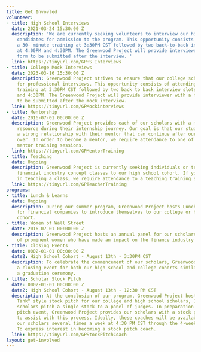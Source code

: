 ```yaml
---
title: Get Invovled
volunteer:
- title: High School Interviews
  date: 2021-03-24 15:30:00 Z
  description: 'We are currently seeking volunteers to interview our high school cohort
    candidates for admission to the program. This opportunity consists of attending
    a 30- minute training at 3:30PM CST followed by two back-to-back interview slots
    at 4:00PM and 4:30PM. The Greenwood Project will provide interviewers with a feedback
    form to be submitted after the interview. '
  link: https://tinyurl.com/GPHS Interviews
- title: College Mock Interviews
  date: 2023-03-16 15:30:00 Z
  description: Greenwood Project strives to ensure that our college scholars are prepared
    for professional interviews. This opportunity consists of attending a 30-minute
    training at 3:30PM CST followed by two back to back interview slots at 4:00PM
    and 4:30PM. The Greenwood Project will provide interviewer with a feedback form
    to be submitted after the mock interview.
  link: https://tinyurl.com/GPMockinterviews
- title: Mentorship
  date: 2016-07-01 00:00:00 Z
  description: Greenwood Project provides each of our scholars with a mentor as a
    resource during their internship journey. Our goal is that our students build
    a strong relationship with their mentor that can continue after our program is
    over. In order to become a mentor, we require attendance to one of our multiple
    mentor training sessions.
  link: https://tinyurl.com/GPMentorTraining
- title: Teaching
  date: Ongoing
  description: Greenwood Project is currently seeking individuals or teams to teach
    financial industry concept classes to our high school cohort. If you are interested
    in teaching a class, we require attendance to a teaching training session.
  link: https://tinyurl.com/GPTeacherTraining
programs:
- title: Lunch & Learns
  date: Ongoing
  description: During our summer program, Greenwood Project hosts Lunch & Learn events
    for financial companies to introduce themselves to our college or high school
    cohort.
- title: Women of Wall Street
  date: 2016-07-01 00:00:00 Z
  description: Greenwocd Project hosts an annual panel for our scholars consisting
    of prominent women who have made an impact on the finance industry
- title: Closing Events
  date: 0002-01-01 00:00:00 Z
  date2: High School Cohort - August 13th - 3:30PM CST
  description: To celebrate the commencement of our scholars, Greenwood Project hosts
    a closing event for both our high school and college cohorts similar to that of
    a graduation ceremony.
- title: Scholar Stock Pitch
  date: 0002-01-01 00:00:00 Z
  date2: High School Cohort - August 13th - 12:30 PM CST
  description: At the conclusion of our program, Greenwood Project hosts a "Shark
    Tank" style stock pitch for our college and high school scholars, In small groups,
    scholars pitch a single stock to a panel of judges. In preparation for the stock
    pitch event, Greenwood Project provides our scholars with a stock pitch coach
    to assist with this process. Ideally, these coaches will be available to assist
    our scholars several times a week at 4:30 PM CST through the 4-week training period.
    To express interest in becoming a stock pitch coach.
  link: https://tinyurl.com/GPStockPitchCoach
layout: get-involved
---
```


